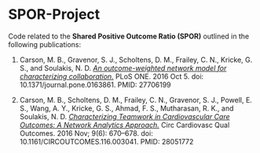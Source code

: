 # SPOR-Project

Code related to the **Shared Positive Outcome Ratio (SPOR)** outlined in the following publications:

1. Carson, M. B., Gravenor, S. J., Scholtens, D. M., Frailey, C. N., Kricke, G. S., and Soulakis, N. D. [_An outcome-weighted network model for characterizing collaboration._](http://journals.plos.org/plosone/article?id=10.1371/journal.pone.0163861) PLoS ONE. 2016 Oct 5. doi: 10.1371/journal.pone.0163861. PMID: 27706199

2. Carson, M. B., Scholtens, D. M., Frailey, C. N., Gravenor, S. J., Powell, E. S., Wang, A. Y., Kricke, G. S., Ahmad, F. S., Mutharasan, R. K., and Soulakis, N. D. [_Characterizing Teamwork in Cardiovascular Care Outcomes: A Network Analytics Approach._](http://circoutcomes.ahajournals.org/content/9/6/670) Circ Cardiovasc Qual Outcomes. 2016 Nov; 9(6): 670–678. doi: 10.1161/CIRCOUTCOMES.116.003041. PMID: 28051772


